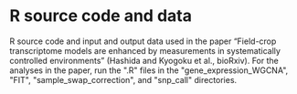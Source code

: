 # R source code and data
R source code and input and output data used in the paper “Field-crop transcriptome models are enhanced by measurements in systematically controlled environments” (Hashida and Kyogoku et al., bioRxiv).
For the analyses in the paper, run the ".R" files in the "gene_expression_WGCNA", "FIT", "sample_swap_correction", and "snp_call" directories.
